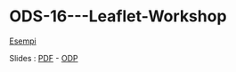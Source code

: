 # ODS-16---Leaflet-Workshop

<a href="https://gpizzimenti.github.io/ODS16%20Leaflet%20Workshop/index.html">Esempi</a>

Slides : <a href="https://gpizzimenti.github.io/ODS16%20Leaflet%20Workshop/slides/ODS_LEAFLET.pdf">PDF</a> - <a href="https://gpizzimenti.github.io/ODS16%20Leaflet%20Workshop/slides/ODS_LEAFLET.odp">ODP</a>